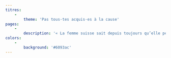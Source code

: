 ```yaml
---
titres:
    -
        theme: 'Pas tous·tes acquis·es à la cause'
pages:
    -
        description: '« La femme suisse sait depuis toujours qu’elle peut gouverner l’homme sans droit de vote, c’est pourquoi elle s’en passe avec plaisir. » Voilà ce que les Valaisan·ne·s peuvent lire dans le Nouvelliste en janvier 1959, quelques jours avant la première votation sur le suffrage féminin. Le principal quotidien romand du canton, d’obédience conservatrice, ne cache pas son opposition à une potentielle introduction du suffrage féminin à cette date et ouvre ses colonnes aux lecteur·trice·s qui s’y opposent. A cette époque, le Nouvelliste est le seul à s’y opposer aussi fortement. Les autres journaux, à l’instar du Confédéré, sont beaucoup plus modérés dans leurs propos. Avec le temps, le ton finit néanmoins par s’adoucir. Et si, en 1970, Le Nouvelliste ne présente pas une opinion totalement opposée au droit de vote des femmes, il n’est pas pour autant complètement acquis à la cause. Tout comme une grande partie de la population, pour qui ce n’est pas tant le suffrage féminin qui pose problème que la modification du statut de la femme en dehors du foyer qu’il impliquerait.'
colors:
    -
        background: '#6093ac'
---
```


